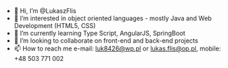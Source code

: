 - 👋 Hi, I’m @LukaszFlis
- 👀 I’m interested in object oriented languages - mostly Java and Web Development  (HTML5, CSS)
- 🌱 I’m currently learning Type Script, AngularJS, SpringBoot
- 💞️ I’m looking to collaborate on front-end and back-end projects
- 📫 How to reach me e-mail: luk8426@wp.pl or lukas.flis@op.pl, mobile: +48 503 771 002

<!---
LukaszFlis/LukaszFlis is a ✨ special ✨ repository because its `README.md` (this file) appears on your GitHub profile.
You can click the Preview link to take a look at your changes.
--->
